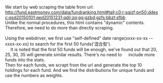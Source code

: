 We start by web scraping the table from url: http://fund.eastmoney.com/data/fundranking.html#tall;c0;r;sqjzf;pn50;ddesc;qsd20150101;qed20151231;qdii;zq;gg;gzbd;gzfs;bbzt;sfbb <br>
Unlike the normal procedures, this html contains "dynamic" contents. Therefore, we need to do more than directly scraping. <br>
<br>
Using the webdriver, we first use "self-defined" date range(xxxx-xx-xx -- xxxx-xx-xx) to search for the first 50 funds('混合型'). <br>
&emsp; It is noted that the first 50 funds will be enough, we've found out that  20, 25, 30, 35 will generate similar results. There's no need to 
&emsp; include more funds into the stats. <br>
Then for each funds, we scrapt from the url and generate the top 10 holdings for each fund. And we find the distributions for unique funds and use the numbers as weights. <br>
